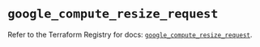 # `google_compute_resize_request`

Refer to the Terraform Registry for docs: [`google_compute_resize_request`](https://registry.terraform.io/providers/hashicorp/google/5.45.2/docs/resources/compute_resize_request).
